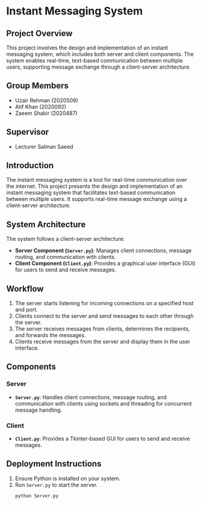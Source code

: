# Instant Messaging System

## Project Overview
This project involves the design and implementation of an instant messaging system, which 
includes both server and client components. The system enables real-time, text-based 
communication between multiple users, supporting message exchange through a client-server 
architecture.

## Group Members
- Uzair Rehman (2020509)
- Atif Khan (2020092)
- Zaeem Shakir (2020487)

## Supervisor
- Lecturer Salman Saeed

## Introduction
The instant messaging system is a tool for real-time communication over the internet. This 
project presents the design and implementation of an instant messaging system that facilitates 
text-based communication between multiple users. It supports real-time message exchange using a 
client-server architecture.

## System Architecture
The system follows a client-server architecture:
- **Server Component (`Server.py`)**: Manages client connections, message routing, and 
communication with clients.
- **Client Component (`Client.py`)**: Provides a graphical user interface (GUI) for users to 
send and receive messages.

## Workflow
1. The server starts listening for incoming connections on a specified host and port.
2. Clients connect to the server and send messages to each other through the server.
3. The server receives messages from clients, determines the recipients, and forwards the 
messages.
4. Clients receive messages from the server and display them in the user interface.

## Components
### Server
- **`Server.py`**: Handles client connections, message routing, and communication with clients 
using sockets and threading for concurrent message handling.

### Client
- **`Client.py`**: Provides a Tkinter-based GUI for users to send and receive messages.

## Deployment Instructions
1. Ensure Python is installed on your system.
2. Run `Server.py` to start the server.
   ```sh
   python Server.py

